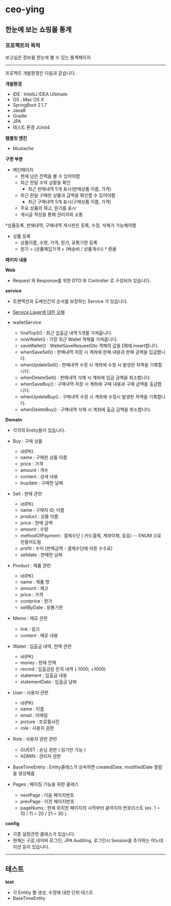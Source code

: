 # ceo-ying

## 한눈에 보는 쇼핑몰 통계

### 프로젝트의 목적
보고싶은 정보를 한눈에 볼 수 있는 통계페이지

* * * 

프로젝트 개발환경은 다음과 같습니다.      

**개발환경**
* IDE : IntelliJ IDEA Ultimate
* OS : Mac OS X
* SpringBoot 2.1.7
* Java8
* Gradle
* JPA
* 테스트 환경 JUnit4

**템플릿 엔진**
* Mustache

**구현 부분**

* 메인페이지
   - 현재 남은 잔액을 볼 수 있어야함
   - 최근 한달 수익 상황을 확인
      + 최근 판매내역 5개 표시(판매상품 이름, 가격)
   - 최근 한달 구매한 상품과 금액을 확인할 수 있어야함
      + 최근 구매내역 5개 표시(구매상품 이름, 가격)
   - 주요 상품의 재고, 원가를 표시
   - 게시글 작성을 통해 관리자와 소통
   
*상품등록, 판매내역, 구매내역 게시판은 등록, 수정, 삭제가 가능해야함
   - 상품 등록
      + 상품이름, 수량, 가격, 원가, 유통기한 등록
      + 원가 = (상품매입가격 + (배송비 / 상품개수)) * 환율

**패키지 내용**

**Web**

* Request 와 Response를 위한 DTO 와 Controller 로 구성되어 있습니다.

**service**
* 트랜잭션과 도메인간의 순서를 보장하는 Service 가 있습니다.
* [Service Layer에 대한 오해](https://parkadd.tistory.com/13?category=913964)
   
* walletService
  - findTop5() : 최근 입출금 내역 5개를 가져옵니다.
  - nowWallet() : 가장 최근 Wallet 객체를 가져옵니다.
  - saveWallet() : WalletSaveRequestDto 객체의 값을 DB에 insert합니다.
  - whenSaveSell() : 판매내역 저장 시 계좌에 판매 내용과 판매 금액을 입금합니다.
  - whenUpdateSell() : 판매내역 수정 시 계좌에 수정 시 발생한 차액을 기록합니다.
  - whenDeleteSell() : 판매내역 삭제 시 계좌에 입금 금액을 취소합니다.
  - whenSaveBuy() : 구매내역 저장 시 계좌에 구매 내용과 구매 금액을 출금합니다.
  - whenUpdateBuy() : 구매내역 수정 시 계좌에 수정시 발생한 차액을 기록합니다.
  - whenDeleteBuy() : 구매내역 삭제 시 계좌에 출금 금액을 취소합니다.

**Domain**
* 각각의 Entity들이 있습니다.
* Buy : 구매 상품
  - id(PK)
  - name : 구매한 상품 이름
  - price : 가격
  - amount : 개수
  - content : 상세 내용
  - buydate : 구매한 날짜
* Sell : 판매 관련
  - id(PK)
  - name : 구매자 ID, 이름
  - product : 상품 이름
  - price : 판매 금액
  - amount : 수량
  - methodOfPayment : 결제수단 ( 카드결제, 계좌이체, 등등) -- ENUM 으로 만들어도됨
  - profit : 수익 (판매금액 - 결제수단에 따른 수수료)
  - selldate : 판매한 날짜
* Product : 제품 관련
  - id(PK)
  - name : 제품 명
  - amount : 재고
  - price : 가격
  - costprice : 원가
  - sellByDate : 유통기한
* Memo : 메모 관련
  - link : 링크
  - content : 메모 내용
* Wallet : 입출금 내역, 잔액 관련
  - id(PK)
  - money : 현재 잔액
  - record : 입출금된 돈의 내역 (-1000, +1000)
  - statement : 입출금 내용
  - statementDate : 입출금 날짜
* User : 사용자 관련
  - id(PK)
  - name : 이름
  - email : 이메일
  - picture : 프로필사진
  - role : 사용자 권한
* Role : 사용자 권한 관련
  - GUEST : 손님 권한 ( 읽기만 가능 )
  - ADMIN : 관리자 권한
* BaseTimeEntity : Entity클래스가 상속하면 createdDate, modifiedDate 컬럼을 생성해줌
   
* Pages : 페이징 기능을 위한 클래스
  - nextPage : 다음 페이지번호
  - prevPage : 이전 페이지번호
  - pageNums : 현재 위치한 페이지의 시작부터 끝까지의 번호리스트 (ex. 1 ~ 10 / 11 ~ 20 / 21 ~ 30 )

**config**
* 각종 설정관련 클래스가 있습니다.
* 현재는 구글,네이버 로그인, JPA Auditing, 로그인시 Session을 추가하는 어노테이션 등이 있습니다.

* * * 
## 테스트

**test**

* 각 Entitiy 별 생성, 수정에 대한 단위 테스트
* BaseTimeEntity 

